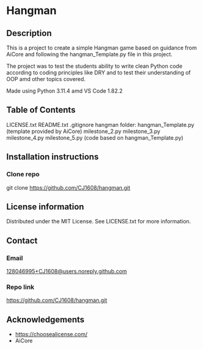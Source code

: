 # Hangman

## Description
  This is a project to create a simple Hangman game based on guidance from AiCore and following the hangman_Template.py file in this project. 

  The project was to test the students ability to write clean Python code according to coding principles like DRY and to test their understanding 
  of OOP amd other topics covered. 

  Made using Python 3.11.4 amd VS Code 1.82.2
  
 ## Table of Contents
  LICENSE.txt
  README.txt
  .gitignore
  hangman folder:
    hangman_Template.py (template provided by AiCore)
    milestone_2.py
    milestone_3.py
    milestone_4.py
    milestone_5.py (code based on hangman_Template.py)

## Installation instructions

### Clone repo
  git clone https://github.com/CJ1608/hangman.git 

## License information
  Distributed under the MIT License. See LICENSE.txt for more information. 

## Contact
  ### Email
  128046995+CJ1608@users.noreply.github.com
   ### Repo link
  https://github.com/CJ1608/hangman.git 

## Acknowledgements
- https://choosealicense.com/
- AiCore

